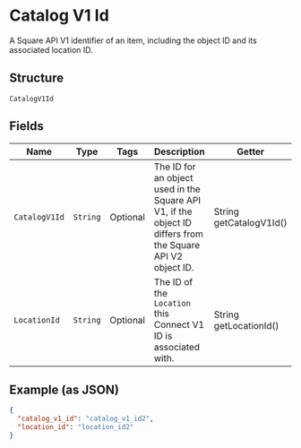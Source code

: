 
# Catalog V1 Id

A Square API V1 identifier of an item, including the object ID and its associated location ID.

## Structure

`CatalogV1Id`

## Fields

| Name | Type | Tags | Description | Getter |
|  --- | --- | --- | --- | --- |
| `CatalogV1Id` | `String` | Optional | The ID for an object used in the Square API V1, if the object ID differs from the Square API V2 object ID. | String getCatalogV1Id() |
| `LocationId` | `String` | Optional | The ID of the `Location` this Connect V1 ID is associated with. | String getLocationId() |

## Example (as JSON)

```json
{
  "catalog_v1_id": "catalog_v1_id2",
  "location_id": "location_id2"
}
```

